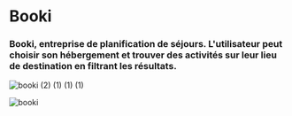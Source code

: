 # Booki

### Booki, entreprise de planification de séjours. L'utilisateur peut choisir son hébergement et trouver des activités sur leur lieu de destination en filtrant les résultats.

![booki (2) (1) (1) (1)](https://github.com/Souleymane7800/Booki/assets/94050676/2c9da48a-2e2a-4c12-9420-47935ba85f5b)


![booki](https://github.com/Souleymane7800/Booki/assets/94050676/2c8ed6ec-b13b-4786-8ba8-8ffb4cbac8e1)
